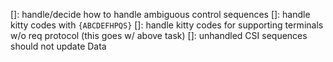 []: handle/decide how to handle ambiguous control sequences
[]: handle kitty codes with `{ABCDEFHPQS}`
[]: handle kitty codes for supporting terminals w/o req protocol (this goes w/ above task)
[]: unhandled CSI sequences should not update Data



